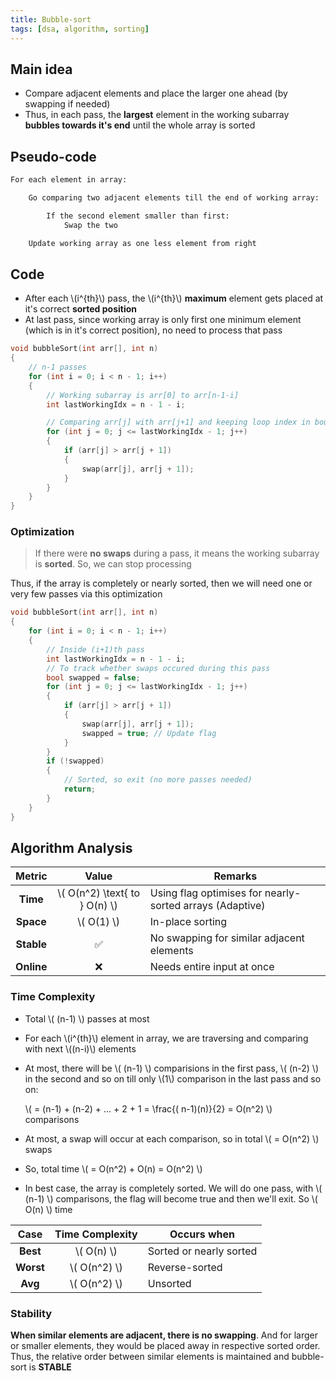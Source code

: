 ```yaml
---
title: Bubble-sort
tags: [dsa, algorithm, sorting]
---
```


## Main idea

- Compare adjacent elements and place the larger one ahead (by swapping if needed)
- Thus, in each pass, the **largest** element in the working subarray **bubbles towards it's end** until the whole array is sorted

## Pseudo-code

```txt
For each element in array:

    Go comparing two adjacent elements till the end of working array:

        If the second element smaller than first:
            Swap the two

    Update working array as one less element from right

```

## Code

- After each \\(i^{th}\\) pass, the \\(i^{th}\\) **maximum** element gets placed at it's correct **sorted position**
- At last pass, since working array is only first one minimum element (which is in it's correct position), no need to process that pass

```cpp title="C++"
void bubbleSort(int arr[], int n)
{
    // n-1 passes
    for (int i = 0; i < n - 1; i++)
    {
        // Working subarray is arr[0] to arr[n-1-i]
        int lastWorkingIdx = n - 1 - i;

        // Comparing arr[j] with arr[j+1] and keeping loop index in bounds
        for (int j = 0; j <= lastWorkingIdx - 1; j++)
        {
            if (arr[j] > arr[j + 1])
            {
                swap(arr[j], arr[j + 1]);
            }
        }
    }
}
```

### Optimization

> If there were **no swaps** during a pass, it means the working subarray is **sorted**. So, we can stop processing

Thus, if the array is completely or nearly sorted, then we will need one or very few passes via this optimization

```cpp
void bubbleSort(int arr[], int n)
{
    for (int i = 0; i < n - 1; i++)
    {
        // Inside (i+1)th pass
        int lastWorkingIdx = n - 1 - i;
        // To track whether swaps occured during this pass
        bool swapped = false;
        for (int j = 0; j <= lastWorkingIdx - 1; j++)
        {
            if (arr[j] > arr[j + 1])
            {
                swap(arr[j], arr[j + 1]);
                swapped = true; // Update flag
            }
        }
        if (!swapped)
        {
            // Sorted, so exit (no more passes needed)
            return;
        }
    }
}
```

## Algorithm Analysis

|   Metric   |              Value              | Remarks                                                  |
| :--------: | :-----------------------------: | -------------------------------------------------------- |
|  **Time**  | \\( O(n^2) \text{ to } O(n) \\) | Using flag optimises for nearly-sorted arrays (Adaptive) |
| **Space**  |          \\( O(1) \\)           | In-place sorting                                         |
| **Stable** |               ✅                | No swapping for similar adjacent elements                |
| **Online** |               ❌                | Needs entire input at once                               |

### Time Complexity

- Total \\( (n-1) \\) passes at most

- For each \\(i^{th}\\) element in array, we are traversing and comparing with next \\((n-i)\\) elements

- At most, there will be \\( (n-1) \\) comparisions in the first pass, \\( (n-2) \\) in the second and so on till only \\(1\\) comparison in the last pass and so on:

  \\( = (n-1) + (n-2) + ... + 2 + 1 = \frac{( n-1)(n)}{2} = O(n^2) \\) comparisons

- At most, a swap will occur at each comparison, so in total \\( = O(n^2) \\) swaps

- So, total time \\( = O(n^2) + O(n) = O(n^2) \\)

- In best case, the array is completely sorted. We will do one pass, with \\( (n-1) \\) comparisons, the flag will become true and then we'll exit. So \\( O(n) \\) time

|   Case    | Time Complexity | Occurs when             |
| :-------: | :-------------: | ----------------------- |
| **Best**  |  \\( O(n) \\)   | Sorted or nearly sorted |
| **Worst** | \\( O(n^2) \\)  | Reverse-sorted          |
|  **Avg**  | \\( O(n^2) \\)  | Unsorted                |

### Stability

**When similar elements are adjacent, there is no swapping**. And for larger or smaller elements, they would be placed away in respective sorted order. Thus, the relative order between similar elements is maintained and bubble-sort is **STABLE**
